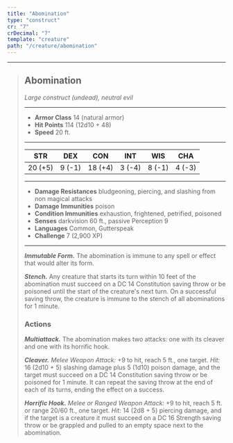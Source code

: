 ```yaml
---
title: "Abomination"
type: "construct"
cr: "7"
crDecimal: "7"
template: "creature"
path: "/creature/abomination"
---
```


___
>
> ## Abomination
>*Large construct (undead), neutral evil*
> ___
>
> - **Armor Class** 14 (natural armor)
> - **Hit Points** 114 (12d10 + 48)
> - **Speed** 20 ft.
>___
>
>|STR|DEX|CON|INT|WIS|CHA|
>|:---:|:---:|:---:|:---:|:---:|:---:|
>|20 (+5)|9 (-1)|18 (+4)|3 (-4)|8 (-1)|4 (-3)|
>___
>
> - **Damage Resistances** bludgeoning, piercing, and slashing from non magical attacks
> - **Damage Immunities** poison
> - **Condition Immunities** exhaustion, frightened, petrified, poisoned
> - **Senses** darkvision 60 ft., passive Perception 9
> - **Languages** Common, Gutterspeak
> - **Challenge** 7 (2,900 XP)
> ___
>
> ***Immutable Form.*** The abomination is immune to any spell or effect that would alter its form.
>
> ***Stench.*** Any creature that starts its turn within 10 feet of the abomination must succeed on a DC 14 Con&shy;stitution saving throw or be poisoned until the start of the creature's next turn. On a successful saving throw, the creature is immune to the stench of all abominations for 1 minute.
>
> ### Actions
> ***Multiattack.*** The abomination makes two attacks: one with its cleaver and one with its horrific hook.
>
> ***Cleaver.*** *Melee Weapon Attack:* +9 to hit, reach 5 ft., one target. *Hit:* 16 (2d10 + 5) slashing damage plus 5 (1d10) poison damage, and the target must succeed on a DC 14 Constitution saving throw or be poisoned for 1 minute. It can repeat the saving throw at the end of each of its turns, ending the effect on a success.
>
> ***Horrific Hook.*** *Melee or Ranged Weapon Attack:* +9 to hit, reach 5 ft. or range 20/60 ft., one target. *Hit:* 14 (2d8 + 5) piercing damage, and if the target is a creature it must succeed on a DC 16 Strength saving throw or be grappled and pulled to an empty space next to the abomination.
